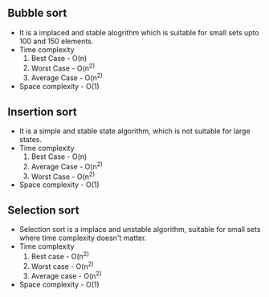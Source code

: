 ## Bubble sort 
- It is a implaced and stable alogrithm which is suitable for small sets upto 100 and 150 elements.
- Time complexity
  1. Best Case - O(n)
  2. Worst Case - O(n<sup>2)
  3. Average Case - O(n<sup>2)
- Space complexity - O(1)
## Insertion sort
- It is a simple and stable state algorithm, which is not suitable for large states.
- Time complexity
  1. Best Case - O(n)
  2. Average Case - O(n<sup>2)
  3. Worst Case - O(n<sup>2)
- Space complexity - O(1)
## Selection sort
- Selection sort is a implace and unstable algorithm, suitable for small sets where time complexity doesn't matter.
- Time complexity
  1. Best case - O(n<sup>2)
  2. Worst case - O(n<sup>2)
  3. Average case - O(n<sup>2)
- Space complexity - O(1)